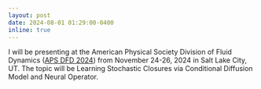 ```yaml
---
layout: post
date: 2024-08-01 01:29:00-0400
inline: true
---
```

I will be presenting at the American Physical Society Division of Fluid Dynamics ([APS DFD 2024](https://dfd-meeting.aps.org/)) from November 24-26, 2024 in Salt Lake City, UT. The topic will be Learning Stochastic Closures via Conditional Diffusion Model and Neural Operator.